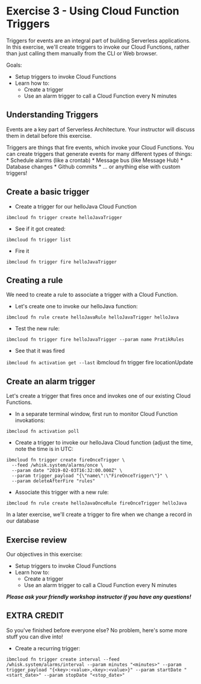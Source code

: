 # Exercise 3 - Using Cloud Function Triggers

Triggers for events are an integral part of building Serverless applications. In this exercise, we'll create triggers to invoke our Cloud Functions, rather than just calling them manually from the CLI or Web browser.

Goals:
* Setup triggers to invoke Cloud Functions 
* Learn how to:
    * Create a trigger 
    * Use an alarm trigger to call a Cloud Function every N minutes

## Understanding Triggers

Events are a key part of Serverless Architecture. Your instructor will discuss them in detail before this exercise.

Triggers are things that fire events, which invoke your Cloud Functions. You can create triggers that generate events for many different types of things:
    * Schedule alarms (like a crontab)
    * Message bus (like Message Hub)
    * Database changes
    * Github commits
    * ... or anything else with custom triggers!

## Create a basic trigger

* Create a trigger for our helloJava Cloud Function

```ibmcloud fn trigger create helloJavaTrigger```

* See if it got created:

```ibmcloud fn trigger list```

* Fire it

```ibmcloud fn trigger fire helloJavaTrigger```

## Creating a rule

We need to create a rule to associate a trigger with a Cloud Function. 
* Let's create one to invoke our helloJava function:

```ibmcloud fn rule create helloJavaRule helloJavaTrigger helloJava```

* Test the new rule:

```ibmcloud fn trigger fire helloJavaTrigger --param name PratikRules```

* See that it was fired

```ibmcloud fn activation get --last```
 ibmcloud fn trigger fire locationUpdate
 
## Create an alarm trigger

Let's create a trigger that fires once and invokes one of our existing Cloud Functions.

* In a separate terminal window, first run to monitor Cloud Function invokations:

```ibmcloud fn activation poll ```

* Create a trigger to invoke our helloJava Cloud function (adjust the time, note the time is in UTC:

```
ibmcloud fn trigger create fireOnceTrigger \
  --feed /whisk.system/alarms/once \
  --param date "2019-02-03T16:32:00.000Z" \
  --param trigger_payload "{\"name\":\"FireOnceTrigger\"}" \
  --param deleteAfterFire "rules" 
```

* Associate this trigger with a new rule:

```ibmcloud fn rule create helloJavaOnceRule fireOnceTrigger helloJava```

In a later exercise, we'll create a trigger to fire when we change a record in our database

## Exercise review

Our objectives in this exercise:

* Setup triggers to invoke Cloud Functions 
* Learn how to:
    * Create a trigger    
    * Use an alarm trigger to call a Cloud Function every N minutes

***Please ask your friendly workshop instructor if you have any questions!***

## EXTRA CREDIT
So you've finished before everyone else? No problem, here's some more stuff you can dive into!

* Create a recurring trigger:

```ibmcloud fn trigger create interval --feed /whisk.system/alarms/interval --param minutes "<minutes>" --param trigger_payload "{<key>:<value>,<key>:<value>}" --param startDate "<start_date>" --param stopDate "<stop_date>"```
    
   
   
